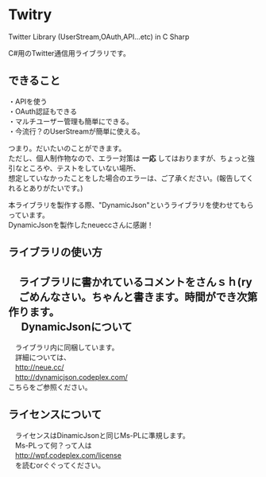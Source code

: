 Twitry
======

Twitter Library (UserStream,OAuth,API...etc) in C Sharp

C#用のTwitter通信用ライブラリです。

できること
----------------
・APIを使う  
・OAuth認証もできる  
・マルチユーザー管理も簡単にできる。  
・今流行？のUserStreamが簡単に使える。  
  
つまり。だいたいのことができます。  
ただし、個人制作物なので、エラー対策は **一応** してはおりますが、ちょっと強引なところや、テストをしていない場所、  
想定していなかったことをした場合のエラーは、ご了承ください。(報告してくれるとありがたいです。)  

本ライブラリを製作する際、"DynamicJson"というライブラリを使わせてもらっています。  
DynamicJsonを製作したneueccさんに感謝！  

ライブラリの使い方
-----------------------
　ライブラリに書かれているコメントをさんｓｈ(ry  
　ごめんなさい。ちゃんと書きます。時間ができ次第作ります。  
　
DynamicJsonについて
-----------------
　ライブラリ内に同梱しています。  
　詳細については、  
　http://neue.cc/  
　http://dynamicjson.codeplex.com/  
  こちらをご参照ください。  
  
ライセンスについて
---------------------
　ライセンスはDinamicJsonと同じMs-PLに準規します。  
　Ms-PLって何？って人は  
　http://wpf.codeplex.com/license  
　を読むorぐぐってください。
　
